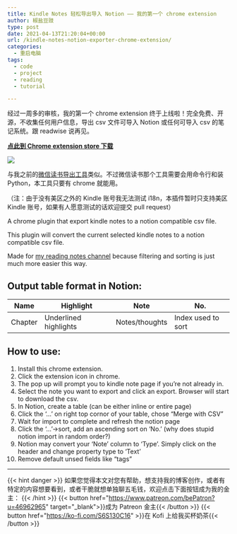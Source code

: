 ```yaml
---
title: Kindle Notes 轻松导出导入 Notion —— 我的第一个 chrome extension
author: 椒盐豆豉
type: post
date: 2021-04-13T21:20:04+00:00
url: /kindle-notes-notion-exporter-chrome-extension/
categories:
  - 重启电脑
tags:
  - code
  - project
  - reading
  - tutorial

---
```

经过一周多的审核，我的第一个 chrome extension 终于上线啦！完全免费、开源，不收集任何用户信息，导出 csv 文件可导入 Notion 或任何可导入 csv 的笔记系统。跟 readwise 说再见。

**[点此到 Chrome extension store 下载](https://chrome.google.com/webstore/detail/kindle-notes-exporter/ogdkdkhjpdgkaodokpammlabdaohebop)**

![](https://user-images.githubusercontent.com/5817602/113990452-53e9f780-9806-11eb-8d48-5471aaab27c6.png)

与我之前的[微信读书导出工具](../we-read-notion-exporter-script/)类似。不过微信读书那个工具需要会用命令行和装 Python，本工具只要有 chrome 就能用。

（注：由于没有美区之外的 Kindle 账号我无法测试 i18n，本插件暂时只支持美区 Kindle 账号，如果有人愿意测试的话欢迎提交 pull request）

A chrome plugin that export kindle notes to a notion compatible csv file.

This plugin will convert the current selected kindle notes to a notion compatible csv file.

Made for [my reading notes channel](https://t.me/mtfront) because filtering and sorting is just much more easier this way.

## **Output table format in Notion:**

| Name | Highlight | Note | No. |
| --- | --- | --- | --- |
| Chapter | Underlined highlights | Notes/thoughts | Index used to sort |

## **How to use:**

1. Install this chrome extension.
2. Click the extension icon in chrome.
3. The pop up will prompt you to kindle note page if you’re not already in.
4. Select the note you want to export and click an export. Browser will start to download the csv.
5. In Notion, create a table (can be either inline or entire page)
6. Click the ‘…’ on right top cornor of your table, chose “Merge with CSV”
7. Wait for import to complete and refresh the notion page
8. Click the ‘…’->sort, add an ascending sort on ‘No.’ (why does stupid notion import in random order?)
9. Notion may convert your ‘Note’ column to ‘Type’. Simply click on the header and change property type to ‘Text’
10. Remove default unsed fields like “tags”

---
{{< hint danger >}}
如果您觉得本文对您有帮助，想支持我的博客创作，或者有特定的内容想要看到，或者干脆就想单独聊五毛钱，欢迎点击下面按钮成为我的金主：
{{< /hint >}}
{{< button href="https://www.patreon.com/bePatron?u=46962965" target="_blank">}}成为 Patreon 金主{{< /button >}}
{{< button href="https://ko-fi.com/S6S130C16" >}}在 Kofi 上给我买杯奶茶{{< /button >}}